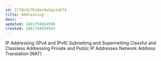 ```yaml
---
id: 1lf8n217hj6ez4w2qxieb74
title: Addressing
desc: ''
updated: 1681794664990
created: 1681794659593
---
```

IP Addressing (IPv4 and IPv6)
Subnetting and Supernetting
Classful and Classless Addressing
Private and Public IP Addresses
Network Address Translation (NAT)

